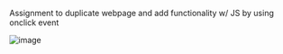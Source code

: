 Assignment to duplicate webpage and add functionality w/ JS by using onclick event

![image](https://user-images.githubusercontent.com/70794561/133865025-cf9e1948-8c64-4b84-be54-69d9c2690fc3.png)
